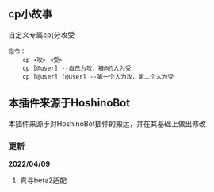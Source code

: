 ## cp小故事

自定义专属cp(分攻受

    指令：
        cp <攻> <受>
        cp [@user] --自己为攻，被@的人为受
        cp [@user] [@user] --第一个人为攻，第二个人为受
## 本插件来源于HoshinoBot

本插件来源于对HoshinoBot插件的搬运，并在其基础上做出修改

### 更新

**2022/04/09**

1. 真寻beta2适配